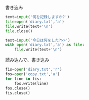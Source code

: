 書き込み							
```python
text=input('何を記録しますか?')
file=open('diary.txt','a')
file.write(text+'\n')
file.close()
```

```python
text=input('今日は何をした?>>')
with open('diary.txt','a') as file:
    file.write(text+'\n')
```

読み込んで、書き込み
```python
fis=open('diary.txt','r')
fos=open('copy.txt','a')
for line in fis:
    fos.write(line)
fos.close()
fis.close()
```
